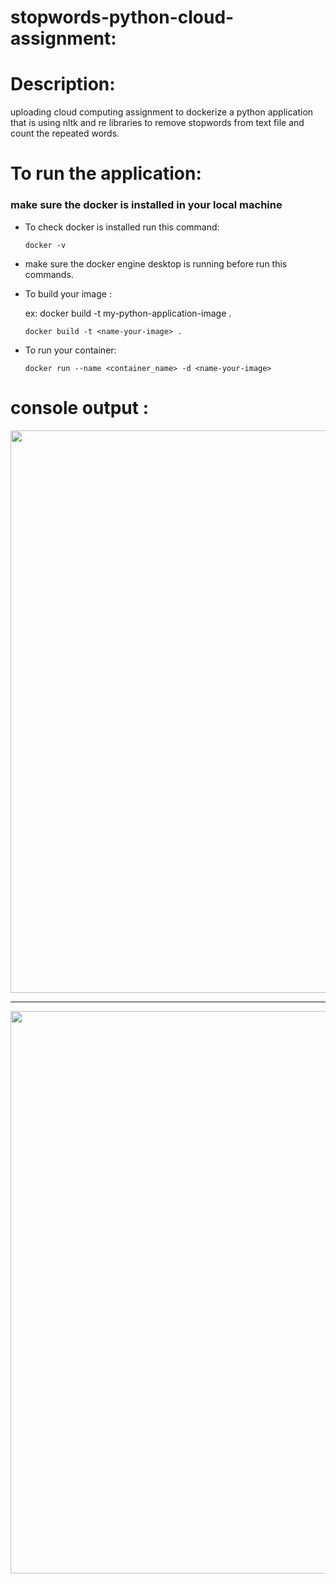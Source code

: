# stopwords-python-cloud-assignment:
# Description:
  uploading cloud computing assignment to dockerize a python application that is using nltk and re libraries to remove stopwords from text file and count the repeated words.
# To run the application:
### make sure the docker is installed in your local machine
 - To check docker is installed run this command:
   
   ```
   docker -v
   ```
- make sure the docker engine desktop is running before run this commands.
- To build your image :
  
   ex:  docker build  -t  my-python-application-image  .
   ```
   docker build -t <name-your-image> .
   ```
- To run your container:
  
   ```
   docker run --name <container_name> -d <name-your-image>
   ```
# console output :
  <img src="https://github.com/ahmedG3far44/cloud-assignment/assets/96004565/07873516-cd04-4d3a-8a97-f2d7fda02eab" width="900"/>
  <hr>
  <img src="https://github.com/ahmedG3far44/cloud-assignment/assets/96004565/be38131d-12ee-4762-9110-351c7ca68c94" width="900"/>

